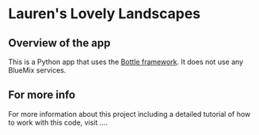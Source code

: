# Lauren's Lovely Landscapes #

## Overview of the app ##

This is a Python app that uses the [Bottle framework](http://bottlepy.org/docs/dev/).  It does not use any BlueMix services.

		
## For more info ##

For more information about this project including a detailed tutorial of how to work with this code, visit ....